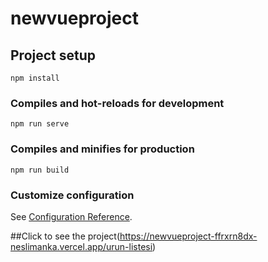 # newvueproject

## Project setup
```
npm install
```

### Compiles and hot-reloads for development
```
npm run serve
```

### Compiles and minifies for production
```
npm run build
```

### Customize configuration
See [Configuration Reference](https://cli.vuejs.org/config/).

##Click to see the project(https://newvueproject-ffrxrn8dx-neslimanka.vercel.app/urun-listesi)
